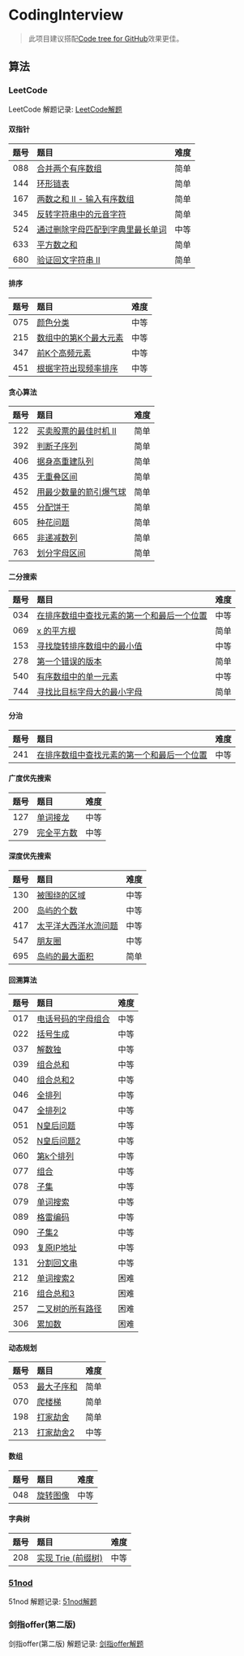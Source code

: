 # CodingInterview

> 此项目建议搭配[Code tree for GitHub](https://github.com/buunguyen/octotree)效果更佳。

## 算法

### LeetCode

LeetCode 解题记录: [LeetCode解题](src/main/java/algorithm/leetcode)

#### **双指针**

| 题号  | 题目                                                             | 难度  |
|:---:|:-------------------------------------------------------------- |:---:|
| 088 | [合并两个有序数组](src/main/java/algorithm/leetcode/Solution088.java) | 简单  |
| 144 | [环形链表](src/main/java/algorithm/leetcode/Solution144.java) | 简单  |
| 167 | [两数之和 II - 输入有序数组](src/main/java/algorithm/leetcode/Solution167.java) | 简单  |
| 345 | [反转字符串中的元音字符](src/main/java/algorithm/leetcode/Solution345.java) | 简单  |
| 524 | [通过删除字母匹配到字典里最长单词](src/main/java/algorithm/leetcode/Solution524.java) | 中等  |
| 633 | [平方数之和](src/main/java/algorithm/leetcode/Solution633.java) | 简单  |
| 680 | [验证回文字符串 Ⅱ](src/main/java/algorithm/leetcode/Solution680.java) | 简单  |

#### **排序**

| 题号  | 题目                                                             | 难度  |
|:---:|:-------------------------------------------------------------- |:---:|
| 075 | [颜色分类](src/main/java/algorithm/leetcode/Solution075.java) | 中等  |
| 215 | [数组中的第K个最大元素](src/main/java/algorithm/leetcode/Solution215.java) | 中等  |
| 347 | [前K个高频元素](src/main/java/algorithm/leetcode/Solution347.java) | 中等  |
| 451 | [根据字符出现频率排序](src/main/java/algorithm/leetcode/Solution451.java) | 中等  |

#### **贪心算法**

| 题号  | 题目                                                             | 难度  |
|:---:|:-------------------------------------------------------------- |:---:|
| 122 | [买卖股票的最佳时机 II](src/main/java/algorithm/leetcode/Solution122.java) | 简单  |
| 392 | [判断子序列](src/main/java/algorithm/leetcode/Solution392.java) | 简单  |
| 406 | [据身高重建队列](src/main/java/algorithm/leetcode/Solution406.java) | 简单  |
| 435 | [无重叠区间](src/main/java/algorithm/leetcode/Solution435.java) | 简单  |
| 452 | [用最少数量的箭引爆气球](src/main/java/algorithm/leetcode/Solution452.java) | 简单  |
| 455 | [分配饼干](src/main/java/algorithm/leetcode/Solution455.java) | 简单  |
| 605 | [种花问题](src/main/java/algorithm/leetcode/Solution605.java) | 简单  |
| 665 | [非递减数列](src/main/java/algorithm/leetcode/Solution665.java) | 简单  |
| 763 | [划分字母区间](src/main/java/algorithm/leetcode/Solution763.java) | 简单  |

#### **二分搜索**

| 题号  | 题目                                                             | 难度  |
|:---:|:-------------------------------------------------------------- |:---:|
| 034 | [在排序数组中查找元素的第一个和最后一个位置](src/main/java/algorithm/leetcode/Solution034.java) | 中等  |
| 069 | [x 的平方根](src/main/java/algorithm/leetcode/Solution069.java) | 简单  |
| 153 | [寻找旋转排序数组中的最小值](src/main/java/algorithm/leetcode/Solution153.java) | 中等  |
| 278 | [第一个错误的版本](src/main/java/algorithm/leetcode/Solution278.java) | 简单  |
| 540 | [有序数组中的单一元素](src/main/java/algorithm/leetcode/Solution540.java) | 中等  |
| 744 | [寻找比目标字母大的最小字母](src/main/java/algorithm/leetcode/Solution744.java) | 简单  |

#### **分治**

| 题号  | 题目                                                             | 难度  |
|:---:|:-------------------------------------------------------------- |:---:|
| 241 | [在排序数组中查找元素的第一个和最后一个位置](src/main/java/algorithm/leetcode/Solution241.java) | 中等  |

#### **广度优先搜索**

| 题号  | 题目                                                             | 难度  |
|:---:|:-------------------------------------------------------------- |:---:|
| 127 | [单词接龙](src/main/java/algorithm/leetcode/Solution127.java) | 中等  |
| 279 | [完全平方数](src/main/java/algorithm/leetcode/Solution279.java) | 中等  |

#### **深度优先搜索**

| 题号  | 题目                                                             | 难度  |
|:---:|:-------------------------------------------------------------- |:---:|
| 130 | [被围绕的区域](src/main/java/algorithm/leetcode/Solution130.java) | 中等  |
| 200 | [岛屿的个数](src/main/java/algorithm/leetcode/Solution200.java) | 中等  |
| 417 | [太平洋大西洋水流问题](src/main/java/algorithm/leetcode/Solution417.java) | 中等  |
| 547 | [朋友圈](src/main/java/algorithm/leetcode/Solution547.java) | 中等  |
| 695 | [岛屿的最大面积](src/main/java/algorithm/leetcode/Solution695.java) | 简单  |

#### **回溯算法**

| 题号  | 题目                                                             | 难度  |
|:---:|:-------------------------------------------------------------- |:---:|
| 017 | [电话号码的字母组合](src/main/java/algorithm/leetcode/Solution017.java) | 中等  |
| 022 | [括号生成](src/main/java/algorithm/leetcode/Solution022.java)      | 中等  |
| 037 | [解数独](src/main/java/algorithm/leetcode/Solution037.java)      | 中等  |
| 039 | [组合总和](src/main/java/algorithm/leetcode/Solution039.java)      | 中等  |
| 040 | [组合总和2](src/main/java/algorithm/leetcode/Solution040.java)     | 中等  |
| 046 | [全排列](src/main/java/algorithm/leetcode/Solution046.java)       | 中等  |
| 047 | [全排列2](src/main/java/algorithm/leetcode/Solution047.java)      | 中等  |
| 051 | [N皇后问题](src/main/java/algorithm/leetcode/Solution051.java)     | 中等  |
| 052 | [N皇后问题2](src/main/java/algorithm/leetcode/Solution052.java)    | 中等  |
| 060 | [第k个排列](src/main/java/algorithm/leetcode/Solution060.java)     | 中等  |
| 077 | [组合](src/main/java/algorithm/leetcode/Solution077.java)        | 中等  |
| 078 | [子集](src/main/java/algorithm/leetcode/Solution078.java)        | 中等  |
| 079 | [单词搜索](src/main/java/algorithm/leetcode/Solution079.java)      | 中等  |
| 089 | [格雷编码](src/main/java/algorithm/leetcode/Solution089.java)      | 中等  |
| 090 | [子集2](src/main/java/algorithm/leetcode/Solution090.java)       | 中等  |
| 093 | [复原IP地址](src/main/java/algorithm/leetcode/Solution093.java)    | 中等  |
| 131 | [分割回文串](src/main/java/algorithm/leetcode/Solution131.java)     | 中等  |
| 212 | [单词搜索2](src/main/java/algorithm/leetcode/Solution212.java)     | 困难  |
| 216 | [组合总和3](src/main/java/algorithm/leetcode/Solution216.java)     | 困难  |
| 257 | [二叉树的所有路径](src/main/java/algorithm/leetcode/Solution257.java)     | 困难  |
| 306 | [累加数](src/main/java/algorithm/leetcode/Solution306.java)       | 困难  |

#### **动态规划**

| 题号  | 题目                                                             | 难度  |
|:---:|:-------------------------------------------------------------- |:---:|
| 053 | [最大子序和](src/main/java/algorithm/leetcode/Solution053.java) | 简单  |
| 070 | [爬楼梯](src/main/java/algorithm/leetcode/Solution070.java) | 简单  |
| 198 | [打家劫舍](src/main/java/algorithm/leetcode/Solution198.java) | 简单  |
| 213 | [打家劫舍2](src/main/java/algorithm/leetcode/Solution213.java) | 中等  |

#### **数组**

| 题号  | 题目                                                             | 难度  |
|:---:|:-------------------------------------------------------------- |:---:|
| 048 | [旋转图像](src/main/java/algorithm/leetcode/Solution048.java) | 中等  |

#### **字典树**

| 题号  | 题目                                                             | 难度  |
|:---:|:-------------------------------------------------------------- |:---:|
| 208 | [实现 Trie (前缀树)](src/main/java/algorithm/leetcode/Trie.java) | 中等  |

### [51nod](http://www.51nod.com/)

51nod 解题记录:  [51nod解题](src/main/resources/nod51)

### 剑指offer(第二版)

剑指offer(第二版) 解题记录: [剑指offer解题](src/main/resources/SwordForOffer)
